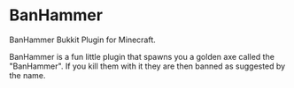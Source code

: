BanHammer
=========

BanHammer Bukkit Plugin for Minecraft.

BanHammer is a fun little plugin that spawns you a golden axe called the "BanHammer". If you kill them with it they are then banned as suggested by the name.
